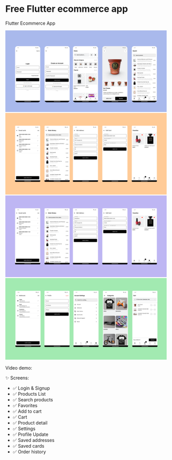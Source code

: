 # Free Flutter ecommerce app

Flutter Ecommerce App 

![Firs](https://github.com/sudheersuri/Flutter-Estore-App/blob/main/screenshots/first.png)
![Second](https://github.com/sudheersuri/Flutter-Estore-App/blob/main/screenshots/second.png)
![Third](https://github.com/sudheersuri/Flutter-Estore-App/blob/main/screenshots/third.png)
![Fourth](https://github.com/sudheersuri/Flutter-Estore-App/blob/main/screenshots/four.png)

Video demo:


✨ Screens:
- ✅ Login & Signup
- ✅ Products List
- ✅ Search products
- ✅ Favorites
- ✅ Add to cart 
- ✅ Cart
- ✅ Product detail
- ✅ Settings 
- ✅ Profile Update
- ✅ Saved addresses
- ✅ Saved cards
- ✅ Order history
